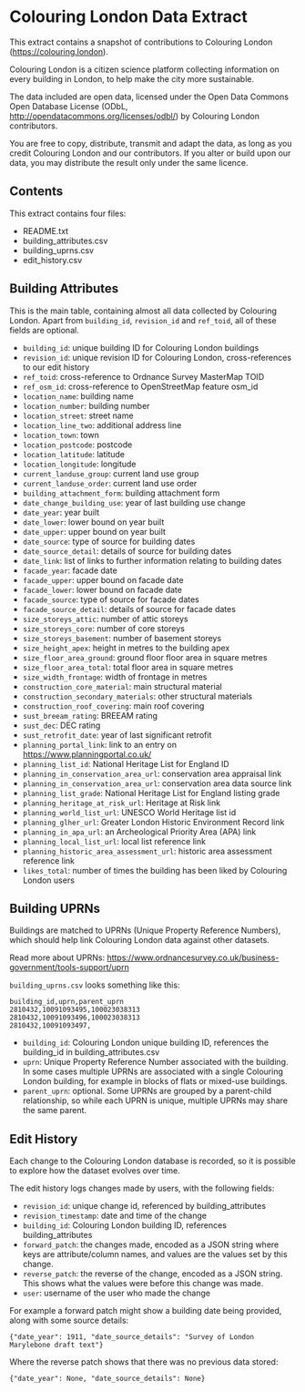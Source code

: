 # Colouring London Data Extract

This extract contains a snapshot of contributions to Colouring London
(https://colouring.london).

Colouring London is a citizen science platform collecting information on every building in
London, to help make the city more sustainable.

The data included are open data, licensed under the Open Data Commons Open Database License
(ODbL, http://opendatacommons.org/licenses/odbl/) by Colouring London contributors.

You are free to copy, distribute, transmit and adapt the data, as long as you credit Colouring
London and our contributors. If you alter or build upon our data, you may distribute the
result only under the same licence.


## Contents

This extract contains four files:

- README.txt
- building_attributes.csv
- building_uprns.csv
- edit_history.csv


## Building Attributes

This is the main table, containing almost all data collected by Colouring London. Apart from
`building_id`, `revision_id` and `ref_toid`, all of these fields are optional.

- `building_id`: unique building ID for Colouring London buildings
- `revision_id`: unique revision ID for Colouring London, cross-references to our edit history
- `ref_toid`: cross-reference to Ordnance Survey MasterMap TOID
- `ref_osm_id`: cross-reference to OpenStreetMap feature osm_id
- `location_name`: building name
- `location_number`: building number
- `location_street`: street name
- `location_line_two`: additional address line
- `location_town`: town
- `location_postcode`: postcode
- `location_latitude`: latitude
- `location_longitude`: longitude
- `current_landuse_group`: current land use group
- `current_landuse_order`: current land use order
- `building_attachment_form`: building attachment form
- `date_change_building_use`: year of last building use change
- `date_year`: year built
- `date_lower`: lower bound on year built
- `date_upper`: upper bound on year built
- `date_source`: type of source for building dates
- `date_source_detail`: details of source for building dates
- `date_link`: list of links to further information relating to building dates
- `facade_year`: facade date
- `facade_upper`: upper bound on facade date
- `facade_lower`: lower bound on facade date
- `facade_source`: type of source for facade dates
- `facade_source_detail`: details of source for facade dates
- `size_storeys_attic`: number of attic storeys
- `size_storeys_core`: number of core storeys
- `size_storeys_basement`: number of basement storeys
- `size_height_apex`: height in metres to the building apex
- `size_floor_area_ground`: ground floor floor area in square metres
- `size_floor_area_total`: total floor area in square metres
- `size_width_frontage`: width of frontage in metres
- `construction_core_material`: main structural material
- `construction_secondary_materials`: other structural materials
- `construction_roof_covering`: main roof covering
- `sust_breeam_rating`: BREEAM rating
- `sust_dec`: DEC rating
- `sust_retrofit_date`: year of last significant retrofit
- `planning_portal_link`: link to an entry on https://www.planningportal.co.uk/
- `planning_list_id`: National Heritage List for England ID
- `planning_in_conservation_area_url`: conservation area appraisal link
- `planning_in_conservation_area_url`: conservation area data source link
- `planning_list_grade`: National Heritage List for England listing grade
- `planning_heritage_at_risk_url`: Heritage at Risk link
- `planning_world_list_url`: UNESCO World Heritage list id
- `planning_glher_url`: Greater London Historic Environment Record link
- `planning_in_apa_url`: an Archeological Priority Area (APA) link
- `planning_local_list_url`: local list reference link
- `planning_historic_area_assessment_url`: historic area assessment reference link
- `likes_total`: number of times the building has been liked by Colouring London users


## Building UPRNs

Buildings are matched to UPRNs (Unique Property Reference Numbers), which should help link
Colouring London data against other datasets.

Read more about UPRNs: https://www.ordnancesurvey.co.uk/business-government/tools-support/uprn

`building_uprns.csv` looks something like this:

    building_id,uprn,parent_uprn
    2810432,10091093495,100023038313
    2810432,10091093496,100023038313
    2810432,10091093497,

- `building_id`: Colouring London unique building ID, references the building_id in
  building_attributes.csv
- `uprn`: Unique Property Reference Number associated with the building. In some cases
  multiple UPRNs are associated with a single Colouring London building, for example in
  blocks of flats or mixed-use buildings.
- `parent_uprn`: optional. Some UPRNs are grouped by a parent-child relationship, so while
  each UPRN is unique, multiple UPRNs may share the same parent.


## Edit History

Each change to the Colouring London database is recorded, so it is possible to explore how the
dataset evolves over time.

The edit history logs changes made by users, with the following fields:

- `revision_id`: unique change id, referenced by building_attributes
- `revision_timestamp`: date and time of the change
- `building_id`: Colouring London building ID, references building_attributes
- `forward_patch`: the changes made, encoded as a JSON string where keys are attribute/column
  names, and values are the values set by this change.
- `reverse_patch`: the reverse of the change, encoded as a JSON string. This shows what the
  values were before this change was made.
- `user`: username of the user who made the change


For example a forward patch might show a building date being provided, along with some source
details:

    {"date_year": 1911, "date_source_details": "Survey of London Marylebone draft text"}

Where the reverse patch shows that there was no previous data stored:

    {"date_year": None, "date_source_details": None}
